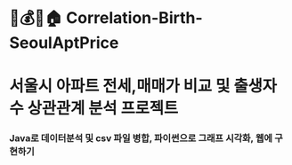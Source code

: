 # 👶💰📝🏠 Correlation-Birth-SeoulAptPrice
# 서울시 아파트 전세,매매가 비교 및 출생자 수 상관관계 분석 프로젝트
### Java로 데이터분석 및 csv 파일 병합, 파이썬으로 그래프 시각화, 웹에 구현하기

